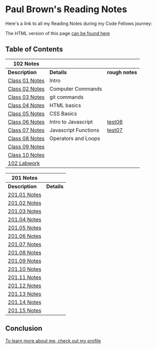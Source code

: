 # Paul Brown's Reading Notes

Here's a link to all my Reading Notes during my Code Fellows journey:

The HTML version of this page [can be found here](https://0xquasark.github.io/reading-notes/)

## Table of Contents


| 102 Notes                                         |                       |                         |
| ------------------------------------------------- | --------------------- | ----------------------- |
| **Description**                                   | **Details**           | **rough notes**         |
| [Class 01 Notes](102/class-01.md)                 | Intro                 |                         |
| [Class 02 Notes](102/class-02.md)                 | Computer Commands     |                         |
| [Class 03 Notes](102/class-03.md)                 | git commands          |                         |
| [Class 04 Notes](102/class-04.md)                 | HTML basics           |                         |
| [Class 05 Notes](102/class-05.md)                 | CSS Basics            |                         |
| [Class 06 Notes](102/class-06.md)                 | Intro to Javascript   | [test06](<102/rough notes/test06.html>)|
| [Class 07 Notes](102/class-07.md)                 | Javascript Functions  | [test07](<102/rough notes/test07.html>)|
| [Class 08 Notes](102/class-08.md)                 | Operators and Loops   |                         |
| [Class 09 Notes](102/class-09.md)                 |                       |                         |
| [Class 10 Notes](102/class-10.md)                 |                       |                         |
| [102 Labwork](https://0xquasark.github.io/102-labwork/) |                       |                         |



| 201 Notes      |           |
| --------- | --------- |
| **Description**                          | **Details** |
| [201.01 Notes](201/201-class01.md)       |   |
| [201.02 Notes](201/201-class02.md)       |   |
| [201.03 Notes](201/201-class03.md)       |   |
| [201.04 Notes](201/201-class04.md)       |   |
| [201.05 Notes](201/201-class05.md)       |   |
| [201.06 Notes](201/201-class06.md)       |   |
| [201.07 Notes](201/201-class07.md)       |   |
| [201.08 Notes](201/201-class08.md)       |   |
| [201.09 Notes](201/201-class09.md)       |   |
| [201.10 Notes](201/201-class10.md)       |   |
| [201.11 Notes](201/201-class11.md)       |   |
| [201.12 Notes](201/201-class12.md)       |   |
| [201.13 Notes](201/201-class13.md)       |   |
| [201.14 Notes](201/201-class14.md)       |   |
| [201.15 Notes](201/201-class15.md)       |   |



## Conclusion

[To learn more about me, check out my profile](https://github.com/0xQuasark)
